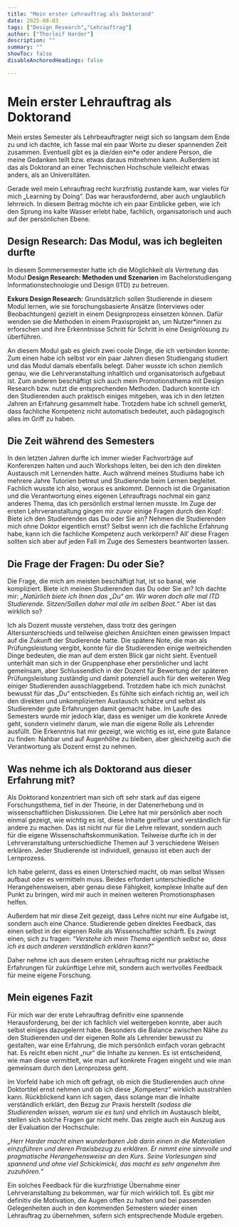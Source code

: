 ```yaml
---
title: "Mein erster Lehrauftrag als Doktorand" 
date: 2025-08-03
tags: ["Design Research","Lehrauftrag"]
author: ["Thorleif Harder"]
description: ""
summary: ""
showToc: false
disableAnchoredHeadings: false

---
```


# Mein erster Lehrauftrag als Doktorand

Mein erstes Semester als Lehrbeauftragter neigt sich so langsam dem Ende zu und ich dachte, ich fasse mal ein paar Worte zu dieser spannenden Zeit zusammen. Eventuell gibt es ja die/den ein*e oder andere Person, die meine Gedanken teilt bzw. etwas daraus mitnehmen kann. Außerdem ist das als Doktorand an einer Technischen Hochschule vielleicht etwas anders, als an Universitäten.

Gerade weil mein Lehrauftrag recht kurzfristig zustande kam, war vieles für mich „Learning by Doing“. Das war herausfordernd, aber auch unglaublich lehrreich. In diesem Beitrag möchte ich ein paar Einblicke geben, wie ich den Sprung ins kalte Wasser erlebt habe, fachlich, organisatorisch und auch auf der persönlichen Ebene.

## Design Research: Das Modul, was ich begleiten durfte
In diesem Sommersemester hatte ich die Möglichkeit *als Vertretung* das Modul **Design Research: Methoden und Szenarien** im Bachelorstudiengang Informationstechnologie und Design (ITD) zu betreuen. 

**Exkurs Design Research:** Grundsätzlich sollen Studierende in diesem Modul lernen, wie sie forschungsbasierte Ansätze (Interviews oder Beobachtungen) gezielt in einem Designprozess einsetzen können. Dafür wenden sie die Methoden in einem Praxisprojekt an, um Nutzer*innen zu erforschen und ihre Erkenntnisse Schritt für Schritt in eine Designlösung zu überführen.

An diesem Modul gab es gleich zwei coole Dinge, die ich verbinden konnte: Zum einen habe ich selbst vor ein paar Jahren diesen Studiengang studiert und das Modul damals ebenfalls belegt. Daher wusste ich schon ziemlich genau, wie die Lehrveranstaltung inhaltlich und organisatorisch aufgebaut ist. Zum anderen beschäftigt sich auch mein Promotionsthema mit Design Research bzw. nutzt die entsprechenden Methoden. Dadurch konnte ich den Studierenden auch praktisch einiges mitgeben, was ich in den letzten Jahren an Erfahrung gesammelt habe. Trotzdem habe ich schnell gemerkt, dass fachliche Kompetenz nicht automatisch bedeutet, auch pädagogisch alles im Griff zu haben.

## Die Zeit während des Semesters
In den letzten Jahren durfte ich immer wieder Fachvorträge auf Konferenzen halten und auch Workshops leiten, bei den ich den direkten Austausch mit Lernenden hatte. Auch während meines Studiums habe ich mehrere Jahre Tutorien betreut und Studierende beim Lernen begleitet. Fachlich wusste ich also, woraus es ankommt. Dennoch ist die Organisation und die Verantwortung eines eigenen Lehrauftrags nochmal ein ganz anderes Thema, das ich persönlich erstmal lernen musste. 
Im Zuge der ersten Lehrveranstaltung gingen mir zuvor einige Fragen durch den Kopf: Biete ich den Studierenden das Du oder Sie an? Nehmen die Studierenden mich ohne Doktor eigentlich ernst? Selbst wenn ich die fachliche Erfahrung habe, kann ich die fachliche Kompetenz auch verkörpern? All’ diese Fragen sollten sich aber auf jeden Fall im Zuge des Semesters beantworten lassen. 

## Die Frage der Fragen: Du oder Sie?
Die Frage, die mich am meisten beschäftigt hat, ist so banal, wie kompliziert. Biete ich meinen Studierenden das Du oder Sie an? Ich dachte mir: *„Natürlich biete ich Ihnen das „Du“ an. Wir waren doch alle mal ITD Studierende. Sitzen/Saßen daher mal alle im selben Boot.“* Aber ist das wirklich so? 

Ich als Dozent musste verstehen, dass trotz des geringen Altersunterschieds und teilweise gleichen Ansichten einen gewissen Impact auf die Zukunft der Studierende hatte. Die spätere Note, die man als Prüfungsleistung vergibt, konnte für die Studierenden einige weitreichenden Dinge bedeuten, die man auf dem ersten Blick gar nicht sieht. Eventuell unterhält man sich in der Gruppenphase eher persönlicher und lacht gemeinsam, aber Schlussendlich in der Dozent für Bewertung der späteren Prüfungsleistung zuständig und damit potenziell auch für den weiteren Weg einiger Studierenden ausschlaggebend. Trotzdem habe ich mich zunächst bewusst für das „Du“ entschieden. Es fühlte sich einfach richtig an, weil ich den direkten und unkomplizierten Austausch schätze und selbst als Studierender gute Erfahrungen damit gemacht habe. Im Laufe des Semesters wurde mir jedoch klar, dass es weniger um die konkrete Anrede geht, sondern vielmehr darum, wie man die eigene Rolle als Lehrender ausfüllt. Die Erkenntnis hat mir gezeigt, wie wichtig es ist, eine gute Balance zu finden: Nahbar und auf Augenhöhe zu bleiben, aber gleichzeitig auch die Verantwortung als Dozent ernst zu nehmen.

## Was nehme ich als Doktorand aus dieser Erfahrung mit?

Als Doktorand konzentriert man sich oft sehr stark auf das eigene Forschungsthema, tief in der Theorie, in der Datenerhebung und in wissenschaftlichen Diskussionen. Die Lehre hat mir persönlich aber noch einmal gezeigt, wie wichtig es ist, diese Inhalte greifbar und verständlich für andere zu machen. Das ist nicht nur für die Lehre relevant, sondern auch für die eigene Wissenschaftskommunikation. Teilweise durfte ich in der Lehrveranstaltung unterschiedliche Themen auf 3 verschiedene Weisen erklären. Jeder Studierende ist individuell, genauso ist eben auch der Lernprozess. 

Ich habe gelernt, dass es einen Unterschied macht, ob man selbst Wissen aufbaut oder es vermitteln muss. Beides erfordert unterschiedliche Herangehensweisen, aber genau diese Fähigkeit, komplexe Inhalte auf den Punkt zu bringen, wird mir auch in meinen weiteren Promotionsphasen helfen.

Außerdem hat mir diese Zeit gezeigt, dass Lehre nicht nur eine Aufgabe ist, sondern auch eine Chance. Studierende geben direktes Feedback, das einen selbst in der eigenen Rolle als Wissenschaftler schärft. Es zwingt einen, sich zu fragen: *“Verstehe ich mein Thema eigentlich selbst so, dass ich es auch anderen verständlich erklären kann?”*

Daher nehme ich aus diesem ersten Lehrauftrag nicht nur praktische Erfahrungen für zukünftige Lehre mit, sondern auch wertvolles Feedback für meine eigene Forschung.

## Mein eigenes Fazit
Für mich war der erste Lehrauftrag definitiv eine spannende Herausforderung, bei der ich fachlich viel weitergeben konnte, aber auch selbst einiges dazugelernt habe. Besonders die Balance zwischen Nähe zu den Studierenden und der eigenen Rolle als Lehrender bewusst zu gestalten, war eine Erfahrung, die mich persönlich einfach voran gebracht hat. Es reicht eben nicht „nur“ die Inhalte zu kennen. Es ist entscheidend, wie man diese vermittelt, wie man auf konkrete Fragen eingeht und wie man gemeinsam durch den Lernprozess geht. 

Im Vorfeld habe ich mich oft gefragt, ob mich die Studierenden auch ohne Doktortitel ernst nehmen und ob ich diese „Kompetenz“ wirklich ausstrahlen kann. Rückblickend kann ich sagen, dass solange man die Inhalte verständlich erklärt, den Bezug zur Praxis herstellt *(sodass die Studierenden wissen, warum sie es tun)* und ehrlich im Austausch bleibt, stellen sich solche Fragen gar nicht mehr. Das zeigte auch ein Auszug aus der Evaluation der Hochschule: 

*„Herr Harder macht einen wunderbaren Job darin einen in die Materialien einzuführen und deren Praxisbezug zu erklären. Er nimmt eine sinnvolle und pragmatische Herangehensweise an den Kurs. Seine Vorlesungen sind spannend und ohne viel Schickimicki, das macht es sehr angenehm ihm zuzuhören.“*

Ein solches Feedback für die kurzfristige Übernahme einer Lehrveranstaltung zu bekommen, war für mich wirklich toll. Es gibt mir definitiv die Motivation, die Augen offen zu halten und bei passenden Gelegenheiten auch in den kommenden Semestern wieder einen Lehrauftrag zu übernehmen, sofern sich entsprechende Module ergeben.